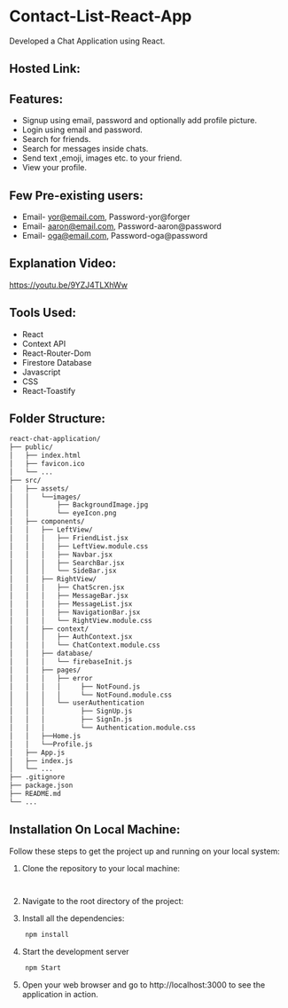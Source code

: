 # Contact-List-React-App
Developed a Chat Application using React.

## Hosted Link:
### 

## Features:
* Signup using email, password and optionally add profile picture.
* Login using email and password.
* Search for friends.
* Search for messages inside chats.
* Send text ,emoji, images etc. to your friend.
* View your profile.

## Few Pre-existing users:
* Email- yor@email.com, Password-yor@forger
* Email- aaron@email.com, Password-aaron@password
* Email- oga@email.com, Password-oga@password

## Explanation Video:
https://youtu.be/9YZJ4TLXhWw

## Tools Used:
* React
* Context API
* React-Router-Dom
* Firestore Database
* Javascript
* CSS
* React-Toastify

## Folder Structure:
```bash
react-chat-application/
├── public/
│   ├── index.html
│   ├── favicon.ico
│   └── ...
├── src/
│   ├── assets/
│   │   └──images/
│   │       ├── BackgroundImage.jpg
│   │       └── eyeIcon.png
│   ├── components/
│   │   ├── LeftView/
│   │   │   ├── FriendList.jsx
│   │   │   ├── LeftView.module.css
│   │   │   ├── Navbar.jsx
│   │   │   ├── SearchBar.jsx
│   │   │   └── SideBar.jsx
│   │   ├── RightView/
│   │   │   ├── ChatScren.jsx
│   │   │   ├── MessageBar.jsx
│   │   │   ├── MessageList.jsx
│   │   │   ├── NavigationBar.jsx
│   │   │   └── RightView.module.css
│   │   ├── context/
│   │   │   ├── AuthContext.jsx
│   │   │   └── ChatContext.module.css
│   │   ├── database/
│   │   │   └── firebaseInit.js
│   │   ├── pages/
│   │   │   ├── error
│   │   │   │     ├── NotFound.js
│   │   │   │     └── NotFound.module.css
│   │   │   └── userAuthentication
│   │   │         ├── SignUp.js
│   │   │         ├── SignIn.js
│   │   │         └── Authentication.module.css
│   │   ├──Home.js   
│   │   └──Profile.js
│   ├── App.js
│   ├── index.js
│   └── ...
├── .gitignore
├── package.json
├── README.md
└── ...
```

## Installation On Local Machine:
Follow these steps to get the project up and running on your local system:

1. Clone the repository to your local machine:
```bash
  
```
2. Navigate to the root directory of the project:

3. Install all the dependencies:
```bash
    npm install
```
4. Start the development server
```bash 
    npm Start
```
5. Open your web browser and go to http://localhost:3000 to see the application in action.

